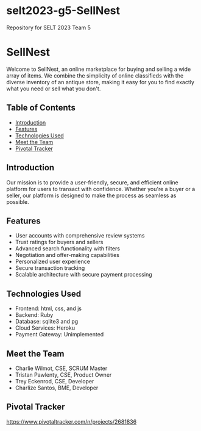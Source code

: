 # selt2023-g5-SellNest
Repository for SELT 2023 Team 5

# SellNest

Welcome to SellNest, an online marketplace for buying and selling a wide array of items. We combine the simplicity of online classifieds with the diverse inventory of an antique store, making it easy for you to find exactly what you need or sell what you don't.

## Table of Contents

- [Introduction](#introduction)
- [Features](#features)
- [Technologies Used](#technologies-used)
- [Meet the Team](#meet-the-team)
- [Pivotal Tracker](#pivotal-tracker)

## Introduction

Our mission is to provide a user-friendly, secure, and efficient online platform for users to transact with confidence. Whether you're a buyer or a seller, our platform is designed to make the process as seamless as possible.

## Features

- User accounts with comprehensive review systems
- Trust ratings for buyers and sellers
- Advanced search functionality with filters
- Negotiation and offer-making capabilities
- Personalized user experience
- Secure transaction tracking
- Scalable architecture with secure payment processing

## Technologies Used

- Frontend: html, css, and js
- Backend: Ruby
- Database: sqlite3 and pg
- Cloud Services: Heroku
- Payment Gateway: Unimplemented

## Meet the Team
- Charlie Wilmot, CSE, SCRUM Master
- Tristan Pawlenty, CSE, Product Owner
- Trey Eckenrod, CSE, Developer
- Charlize Santos, BME, Developer

## Pivotal Tracker
https://www.pivotaltracker.com/n/projects/2681836
